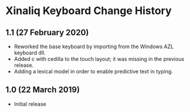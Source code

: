 Xinaliq Keyboard Change History
=======================

1.1 (27 February 2020)
-----------------
* Reworked the base keyboard by importing from the Windows AZL keyboard dll.
* Added c with cedilla to the touch layout; it was missing in the previous release.
* Adding a lexical model in order to enable predictive text in typing.

1.0 (22 March 2019)
-----------------

* Initial release

